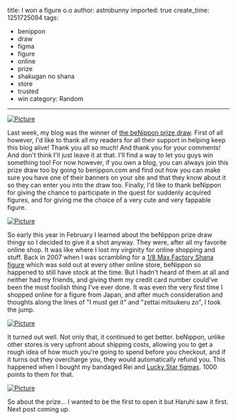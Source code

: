 title: I won a figure o.o
author: astrobunny
imported: true
create_time: 1251725094
tags:
- benippon
- draw
- figma
- figure
- online
- prize
- shakugan no shana
- store
- trusted
- win
category: Random
---
 [![](wp-uploads/2009/08/wpid-win-500x405.png "Picture")](/images/wp-uploads/2009/08/wpid-win.png)  
  
Last week, my blog was the winner of [the beNippon prize draw](http://benippon.com/en/prize-draw/). First of all however, I'd like to thank all my readers for all their support in helping keep this blog alive! Thank you all so much! And thank you for your comments! And don't think I'll just leave it at that. I'll find a way to let you guys win something too! For now however, if you own a blog, you can always join this prize draw too by going to benippon.com and find out how you can make sure you have one of their banners on your site and that they know about it so they can enter you into the draw too. Finally, I'd like to thank beNippon for giving the chance to participate in the quest for suddenly acquired figures, and for giving me the choice of a very cute and very fappable figure.   
<!--more-->  
 [![](wp-uploads/2009/08/wpid218-shanafront2-500x375.jpg "Picture")](/images/wp-uploads/2009/08/wpid218-shanafront2.jpg)  
  
So early this year in February I learned about the beNippon prize draw thingy so I decided to give it a shot anyway. They were, after all my favorite online shop. It was like where I lost my virginity for online shopping and stuff. Back in 2007 when I was scrambling for a [1/8 Max Factory Shana figure](http://www.astrobunny.net/2007/12/22/_キタ～～～～～～～～～～～！/) which was sold out at every other online store, beNippon so happened to still have stock at the time. But I hadn't heard of them at all and neither had my friends, and giving them my credit card number could've been the most foolish thing I've ever done. It was even the very first time I shopped online for a figure from Japan, and after much consideration and thoughts along the lines of "I must get it" and "zettai mitsukeru zo", I took the jump.  
  
 [![](wp-uploads/2009/08/wpid-100-4220-500x375.jpg "Picture")](/images/wp-uploads/2009/08/wpid-100-4220.jpg)  
  
It turned out well. Not only that, it continued to get better. beNippon, unlike other stores is very upfront about shipping costs, allowing you to get a rough idea of how much you're going to spend before you checkout, and if it turns out they overcharge you, they would automatically refund you. This happened when I bought my bandaged Rei and [Lucky Star figmas](http://www.astrobunny.net/2009/02/24/lucky-star-figma-opening-time/). 1000 points to them for that.  
  
 [![](wp-uploads/2009/08/wpid-100-7490-500x375.jpg "Picture")](/images/wp-uploads/2009/08/wpid-100-7490.jpg)  
  
So about the prize... I wanted to be the first to open it but Haruhi saw it first. Next post coming up.